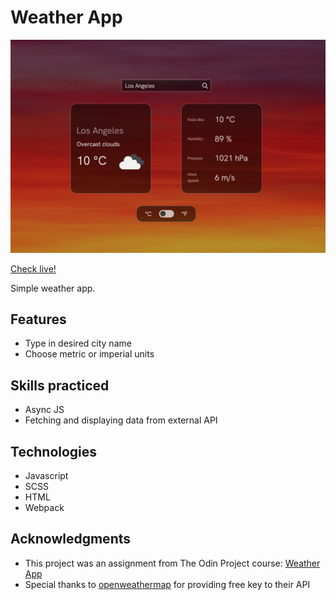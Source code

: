 # Weather App

![interface](./src/img/screenshot.png)

[Check live!](https://mrzadzinski.github.io/weather-app/)

Simple weather app.

## Features
* Type in desired city name
* Choose metric or imperial units

## Skills practiced
* Async JS
* Fetching and displaying data from external API

## Technologies
* Javascript
* SCSS
* HTML
* Webpack

## Acknowledgments
* This project was an assignment from The Odin Project course: [Weather App](https://www.theodinproject.com/lessons/node-path-javascript-weather-app)
* Special thanks to [openweathermap](https://openweathermap.org/api) for providing free key to their API